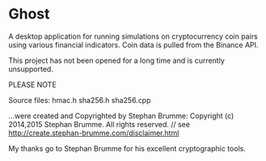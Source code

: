 # Ghost
A desktop application for running simulations on cryptocurrency coin pairs using various financial indicators. Coin data is pulled from the Binance API.

This project has not been opened for a long time and is currently unsupported.

PLEASE NOTE

Source files:
	hmac.h
	sha256.h
	sha256.cpp

...were created and Copyrighted by Stephan Brumme: Copyright (c) 2014,2015 Stephan Brumme. All rights reserved.
// see http://create.stephan-brumme.com/disclaimer.html

My thanks go to Stephan Brumme for his excellent cryptographic tools.

